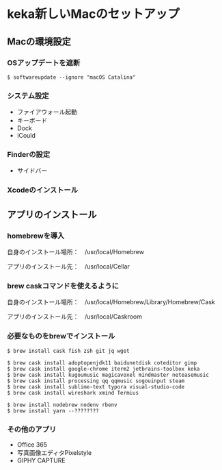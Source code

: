 # keka新しいMacのセットアップ



## Macの環境設定

### OSアップデートを遮断

```
$ softwareupdate --ignore "macOS Catalina"
```

### システム設定

* ファイアウォール起動
* キーボード
* Dock
* iCould

### Finderの設定

* サイドバー

### Xcodeのインストール



## アプリのインストール

### homebrewを導入

自身のインストール場所：　/usr/local/Homebrew

アプリのインストール先：　/usr/local/Cellar

### brew caskコマンドを使えるように

自身のインストール場所：　/usr/local/Homebrew/Library/Homebrew/Cask

アプリのインストール先：　/usr/local/Caskroom

### 必要なものをbrewでインストール

```
$ brew install cask fish zsh git jq wget

$ brew cask install adoptopenjdk11 baidunetdisk coteditor gimp
$ brew cask install google-chrome iterm2 jetbrains-toolbox keka
$ brew cask install kugoumusic magicavoxel mindmaster neteasemusic
$ brew cask install processing qq qqmusic sogouinput steam
$ brew cask install sublime-text typora visual-studio-code
$ brew cask install wireshark xmind Termius

$ brew install nodebrew nodenv rbenv
$ brew install yarn --????????
```

### その他のアプリ

* Office 365
* 写真画像エディタPixelstyle
* GIPHY CAPTURE















